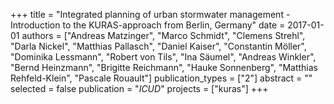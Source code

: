 +++
title = "Integrated planning of urban stormwater management - Introduction to the KURAS-approach from Berlin, Germany"
date = 2017-01-01
authors = ["Andreas Matzinger", "Marco Schmidt", "Clemens Strehl", "Darla Nickel", "Matthias Pallasch", "Daniel Kaiser", "Constantin Möller", "Dominika Lessmann", "Robert von Tils", "Ina Säumel", "Andreas Winkler", "Bernd Heinzmann", "Brigitte Reichmann", "Hauke Sonnenberg", "Matthias Rehfeld-Klein", "Pascale Rouault"]
publication_types = ["2"]
abstract = ""
selected = false
publication = "*ICUD*"
projects = ["kuras"]
+++

